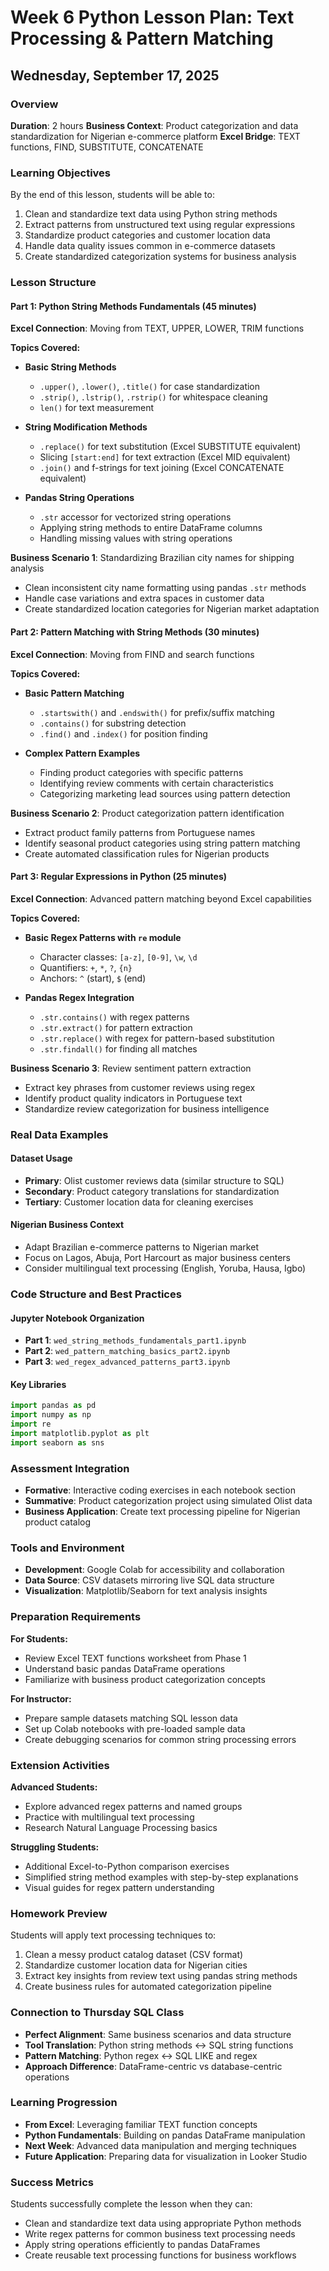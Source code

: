 # Week 6 Python Lesson Plan: Text Processing & Pattern Matching
## Wednesday, September 17, 2025

### Overview
**Duration**: 2 hours
**Business Context**: Product categorization and data standardization for Nigerian e-commerce platform
**Excel Bridge**: TEXT functions, FIND, SUBSTITUTE, CONCATENATE

### Learning Objectives
By the end of this lesson, students will be able to:
1. Clean and standardize text data using Python string methods
2. Extract patterns from unstructured text using regular expressions
3. Standardize product categories and customer location data
4. Handle data quality issues common in e-commerce datasets
5. Create standardized categorization systems for business analysis

### Lesson Structure

#### Part 1: Python String Methods Fundamentals (45 minutes)
**Excel Connection**: Moving from TEXT, UPPER, LOWER, TRIM functions

**Topics Covered:**
- **Basic String Methods**
  - `.upper()`, `.lower()`, `.title()` for case standardization
  - `.strip()`, `.lstrip()`, `.rstrip()` for whitespace cleaning
  - `len()` for text measurement

- **String Modification Methods**
  - `.replace()` for text substitution (Excel SUBSTITUTE equivalent)
  - Slicing `[start:end]` for text extraction (Excel MID equivalent)
  - `.join()` and f-strings for text joining (Excel CONCATENATE equivalent)

- **Pandas String Operations**
  - `.str` accessor for vectorized string operations
  - Applying string methods to entire DataFrame columns
  - Handling missing values with string operations

**Business Scenario 1**: Standardizing Brazilian city names for shipping analysis
- Clean inconsistent city name formatting using pandas `.str` methods
- Handle case variations and extra spaces in customer data
- Create standardized location categories for Nigerian market adaptation

#### Part 2: Pattern Matching with String Methods (30 minutes)
**Excel Connection**: Moving from FIND and search functions

**Topics Covered:**
- **Basic Pattern Matching**
  - `.startswith()` and `.endswith()` for prefix/suffix matching
  - `.contains()` for substring detection
  - `.find()` and `.index()` for position finding

- **Complex Pattern Examples**
  - Finding product categories with specific patterns
  - Identifying review comments with certain characteristics
  - Categorizing marketing lead sources using pattern detection

**Business Scenario 2**: Product categorization pattern identification
- Extract product family patterns from Portuguese names
- Identify seasonal product categories using string pattern matching
- Create automated classification rules for Nigerian products

#### Part 3: Regular Expressions in Python (25 minutes)
**Excel Connection**: Advanced pattern matching beyond Excel capabilities

**Topics Covered:**
- **Basic Regex Patterns with `re` module**
  - Character classes: `[a-z]`, `[0-9]`, `\w`, `\d`
  - Quantifiers: `+`, `*`, `?`, `{n}`
  - Anchors: `^` (start), `$` (end)

- **Pandas Regex Integration**
  - `.str.contains()` with regex patterns
  - `.str.extract()` for pattern extraction
  - `.str.replace()` with regex for pattern-based substitution
  - `.str.findall()` for finding all matches

**Business Scenario 3**: Review sentiment pattern extraction
- Extract key phrases from customer reviews using regex
- Identify product quality indicators in Portuguese text
- Standardize review categorization for business intelligence

### Real Data Examples

#### Dataset Usage
- **Primary**: Olist customer reviews data (similar structure to SQL)
- **Secondary**: Product category translations for standardization
- **Tertiary**: Customer location data for cleaning exercises

#### Nigerian Business Context
- Adapt Brazilian e-commerce patterns to Nigerian market
- Focus on Lagos, Abuja, Port Harcourt as major business centers
- Consider multilingual text processing (English, Yoruba, Hausa, Igbo)

### Code Structure and Best Practices

#### Jupyter Notebook Organization
- **Part 1**: `wed_string_methods_fundamentals_part1.ipynb`
- **Part 2**: `wed_pattern_matching_basics_part2.ipynb`
- **Part 3**: `wed_regex_advanced_patterns_part3.ipynb`

#### Key Libraries
```python
import pandas as pd
import numpy as np
import re
import matplotlib.pyplot as plt
import seaborn as sns
```

### Assessment Integration
- **Formative**: Interactive coding exercises in each notebook section
- **Summative**: Product categorization project using simulated Olist data
- **Business Application**: Create text processing pipeline for Nigerian product catalog

### Tools and Environment
- **Development**: Google Colab for accessibility and collaboration
- **Data Source**: CSV datasets mirroring live SQL data structure
- **Visualization**: Matplotlib/Seaborn for text analysis insights

### Preparation Requirements
**For Students:**
- Review Excel TEXT functions worksheet from Phase 1
- Understand basic pandas DataFrame operations
- Familiarize with business product categorization concepts

**For Instructor:**
- Prepare sample datasets matching SQL lesson data
- Set up Colab notebooks with pre-loaded sample data
- Create debugging scenarios for common string processing errors

### Extension Activities
**Advanced Students:**
- Explore advanced regex patterns and named groups
- Practice with multilingual text processing
- Research Natural Language Processing basics

**Struggling Students:**
- Additional Excel-to-Python comparison exercises
- Simplified string method examples with step-by-step explanations
- Visual guides for regex pattern understanding

### Homework Preview
Students will apply text processing techniques to:
1. Clean a messy product catalog dataset (CSV format)
2. Standardize customer location data for Nigerian cities
3. Extract key insights from review text using pandas string methods
4. Create business rules for automated categorization pipeline

### Connection to Thursday SQL Class
- **Perfect Alignment**: Same business scenarios and data structure
- **Tool Translation**: Python string methods ↔ SQL string functions
- **Pattern Matching**: Python regex ↔ SQL LIKE and regex
- **Approach Difference**: DataFrame-centric vs database-centric operations

### Learning Progression
- **From Excel**: Leveraging familiar TEXT function concepts
- **Python Fundamentals**: Building on pandas DataFrame manipulation
- **Next Week**: Advanced data manipulation and merging techniques
- **Future Application**: Preparing data for visualization in Looker Studio

### Success Metrics
Students successfully complete the lesson when they can:
- Clean and standardize text data using appropriate Python methods
- Write regex patterns for common business text processing needs
- Apply string operations efficiently to pandas DataFrames
- Create reusable text processing functions for business workflows